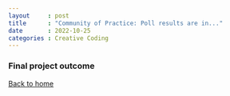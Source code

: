 ```yaml
---
layout     : post
title      : "Community of Practice: Poll results are in..."
date       : 2022-10-25
categories : Creative Coding
---
```


### Final project outcome


  [Back to home](https://elishafitri.github.io/)
  


